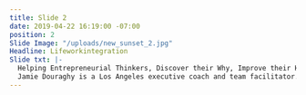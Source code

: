 ```yaml
---
title: Slide 2
date: 2019-04-22 16:19:00 -07:00
position: 2
Slide Image: "/uploads/new_sunset_2.jpg"
Headline: Lifeworkintegration
Slide txt: |-
  Helping Entrepreneurial Thinkers, Discover their Why, Improve their How and Develop Who they are.
  Jamie Douraghy is a Los Angeles executive coach and team facilitator. He helps ambitious people overcome their perceived limitations and develop a life of their choosing. He is both a Gallups Strengths Finder and Why certified coach.
---
```


